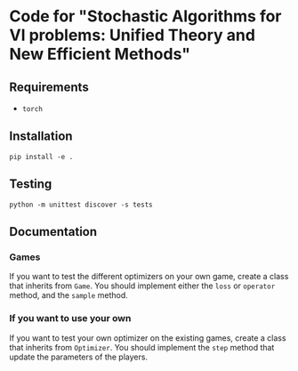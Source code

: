 # Code for "Stochastic Algorithms for VI problems:  Unified Theory and New Efficient Methods"

## Requirements
- `torch`

## Installation
`pip install -e .`

## Testing
`python -m unittest discover -s tests`

## Documentation
### Games
If you want to test the different optimizers on your own game, create a class that inherits from `Game`. 
You should implement either the `loss` or `operator` method, and the `sample` method.

### If you want to use your own 
If you want to test your own optimizer on the existing games, create a class that inherits from `Optimizer`.
You should implement the `step` method that update the parameters of the players.

